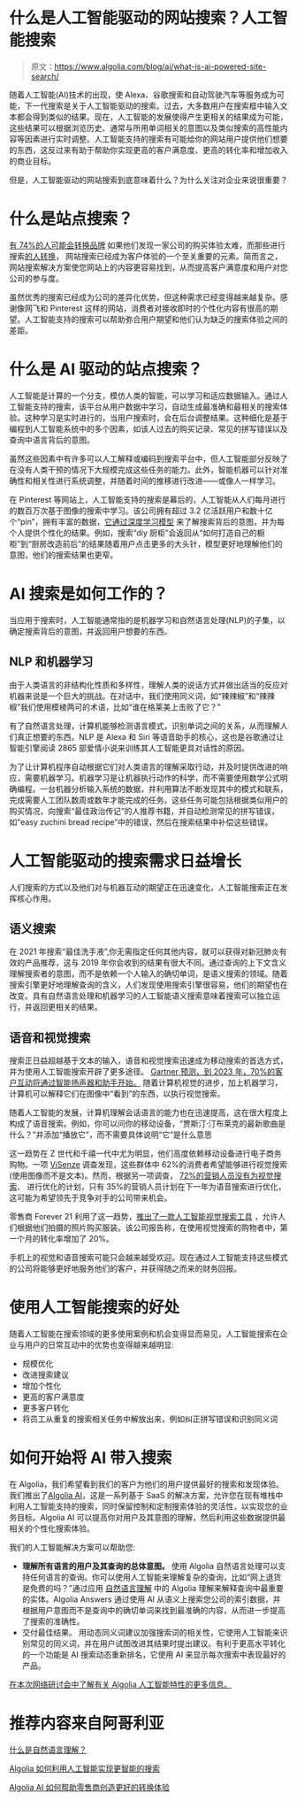 # 什么是人工智能驱动的网站搜索？人工智能搜索

> 原文：<https://www.algolia.com/blog/ai/what-is-ai-powered-site-search/>

随着人工智能(AI)技术的出现，使 Alexa、谷歌搜索和自动驾驶汽车等服务成为可能，下一代搜索是关于人工智能驱动的搜索。过去，大多数用户在搜索框中输入文本都会得到类似的结果。现在，人工智能的发展使得产生更相关的结果成为可能，这些结果可以根据浏览历史、通常与所用单词相关的意图以及类似搜索的高性能内容等因素进行实时调整。人工智能支持的搜索有可能给你的网站用户提供他们想要的东西，这反过来有助于帮助你实现更高的客户满意度、更高的转化率和增加收入的商业目标。

但是，人工智能驱动的网站搜索到底意味着什么？为什么关注对企业来说很重要？

# [](#what-is-site-search)什么是站点搜索？

[有 74%的人可能会转换品牌](https://a.sfdcstatic.com/content/dam/www/ocms/assets/pdf/service-cloud/state-of-connected-customer.pdf) 如果他们发现一家公司的购买体验太难，而那些进行搜索[的人转换](https://moz.com/blog/on-site-search)， 网站搜索已经成为客户体验的一个至关重要的元素。简而言之，网站搜索解决方案使您网站上的内容更容易找到，从而提高客户满意度和用户对您公司的参与度。

虽然优秀的搜索已经成为公司的差异化优势，但这种需求已经变得越来越复杂。感谢像网飞和 Pinterest 这样的网站，消费者对接收即时的个性化内容有很高的期望。人工智能支持的搜索可以帮助弥合用户期望和他们认为缺乏的搜索体验之间的差距。

# [](#what-is-ai-powered-site-search)什么是 AI 驱动的站点搜索？

人工智能是计算的一个分支，模仿人类的智能，可以学习和适应数据输入。通过人工智能支持的搜索，该平台从用户数据中学习，自动生成最准确和最相关的搜索体验。这种学习是实时进行的，当用户搜索时，会在后台调整结果。这种细化是基于编程到人工智能系统中的多个因素，如该人过去的购买记录、常见的拼写错误以及查询中语言背后的意图。

虽然这些因素中有许多可以人工解释或编码到搜索平台中，但人工智能部分反映了在没有人类干预的情况下大规模完成这些任务的能力。此外，智能机器可以针对准确性和相关性进行系统调整，并随着时间的推移进行改进——或像人一样学习。

在 Pinterest 等网站上，人工智能支持的搜索是幕后的，人工智能从人们每月进行的数百万次基于图像的搜索中学习。该公司拥有超过 3.2 亿活跃用户和数十亿个“pin”，拥有丰富的数据，[它通过深度学习模型](https://www.wired.com/brandlab/2018/11/pinterest-uses-ai-capture-imaginations/) 来了解搜索背后的意图，并为每个人提供个性化的结果。例如，搜索“diy 厨柜”会返回从“如何打造自己的橱柜”到“厨房改造前后”的结果随着用户点击更多的大头针，模型更好地理解他们的意图，他们的搜索结果也更窄。

# [](#how-does-ai-search-work)AI 搜索是如何工作的？

当应用于搜索时，人工智能通常指的是机器学习和自然语言处理(NLP)的子集，以确定搜索背后的意图，并返回用户想要的东西。

## [](#nlp-and-machine-learning)NLP 和机器学习

由于人类语言的非结构化性质和多样性，理解人类的说话方式并做出适当的反应对机器来说是一个巨大的挑战。在对话中，我们使用同义词，如“辣辣椒”和“辣辣椒”我们使用模棱两可的术语，比如“谁在格莱美上击败了它？”

有了自然语言处理，计算机能够检测语言模式，识别单词之间的关系，从而理解人们真正想要的东西。NLP 是 Alexa 和 Siri 等语音助手的核心，这也是谷歌通过让智能引擎阅读 2865 部爱情小说来训练其人工智能更具对话性的原因。

为了让计算机程序自动根据它们对人类语言的理解采取行动，并及时提供改进的响应，需要机器学习。机器学习是让机器执行动作的科学，而不需要使用数学公式明确编程。一台机器分析输入系统的数据，并利用算法不断发现其中的模式和联系，完成需要人工团队数周或数年才能完成的任务。这些任务可能包括根据类似用户的购买情况，向搜索“最佳政治传记”的人推荐书籍，并自动检测常见的拼写错误，如“easy zuchini bread recipe”中的错误，然后在搜索结果中补偿这些错误。

# [](#the-need-for-ai-powered-search-is-growing)人工智能驱动的搜索需求日益增长

人们搜索的方式以及他们对与机器互动的期望正在迅速变化，人工智能搜索正在发挥核心作用。

## [](#semantic-search)语义搜索

在 2021 年搜索“最佳洗手液”,你无需指定任何其他内容，就可以获得对新冠肺炎有效的产品推荐，这与 2019 年你会收到的结果有很大不同。通过查询的上下文含义理解搜索者的意图，而不是依赖一个人输入的确切单词，是语义搜索的领域。随着搜索引擎更好地理解查询的含义，人们发现使用搜索引擎很容易，他们的期望也在改变。具有自然语言处理和机器学习的人工智能语义搜索意味着搜索可以独立运行，并返回更相关的结果。

## [](#voice-and-visual-search)语音和视觉搜索

搜索正日益超越基于文本的输入，语音和视觉搜索迅速成为移动搜索的首选方式，并为使用人工智能搜索开辟了更多途径。 [Gartner 预测，到 2023 年，70%的客户互动将通过智能扬声器和助手开始。](https://www.cxtoday.com/contact-centre/uc-trends-2020-gartner-predicts-consolidation-in-customer-service-tech/) 随着计算机视觉的进步，加上机器学习，计算机可以解释它们在图像中“看到”的东西，以执行视觉搜索。

随着人工智能的发展，计算机理解会话语言的能力也在迅速提高，这在很大程度上构成了语音搜索。例如，你可以问你的移动设备，“贾斯汀·汀布莱克的最新歌曲是什么？”并添加“播放它”，而不需要具体说明“它”是什么意思

这一趋势在 Z 世代和千禧一代中尤为明显，他们高度依赖移动设备进行电子商务购物。一项 [ViSenze](https://www.businesswire.com/news/home/20180829005092/en/New-Research-ViSenze-Finds-62-Percent-Generation#.W4eYrWp5Mrc.linkedin) 调查发现，这些群体中 62%的消费者希望能够进行视觉搜索(使用图像而不是文本)。然而，根据另一项调查， [72%的营销人员没有为视觉搜索](https://www.searchenginejournal.com/72-of-marketers-have-no-plans-to-optimize-for-voice-search/323065)、 进行优化的计划，只有 35%的营销人员计划在下一年为语音搜索进行优化，这可能为希望领先于竞争对手的公司带来机会。

零售商 Forever 21 利用了这一趋势，[推出了一款人工智能视觉搜索工具](https://retailtouchpoints.com/topics/digital-marketing/mobile-marketing/forever-21-increases-aov-20-with-ai-powered-visual-search-and-navigation) ，允许人们根据他们拍摄的照片购买服装。该公司报告称，在使用视觉搜索的购物者中，第一个月的转化率增加了 20%。

手机上的视觉和语音搜索可能只会越来越受欢迎。现在通过人工智能支持这些模式的公司将能够更好地服务他们的客户，并获得随之而来的财务回报。

# [](#benefits-of-using-ai-powered-search%c2%a0)使用人工智能搜索的好处

随着人工智能在搜索领域的更多使用案例和机会变得显而易见，人工智能搜索在企业与用户的日常互动中的优势也变得越来越明显:

*   规模优化
*   改进搜索建议
*   增加个性化
*   更高的客户满意度
*   更多客户转化
*   将员工从重复的搜索相关任务中解放出来，例如纠正拼写错误和识别同义词

# [](#how-to-start-bringing-ai-into-search)如何开始将 AI 带入搜索

在 Algolia，我们希望看到我们的客户为他们的用户提供最好的搜索和发现体验。我们推出了[Algolia AI](https://www.algolia.com/products/ai-search/)，这是一系列基于 SaaS 的解决方案，允许您在现有堆栈中利用人工智能支持的搜索，同时保留控制和定制搜索体验的灵活性，以实现您的业务目标。Algolia AI 可以提高你对用户及其意图的理解，然后利用这些数据提供最相关的个性化搜索体验。

我们的人工智能解决方案可以帮助您:

*   **理解所有语言的用户及其查询的总体意图。** 使用 Algolia 自然语言处理可以支持任何语言的查询。你可以使用人工智能来理解复杂的查询，比如“网上退货是免费的吗？”通过应用 [自然语言理解](https://resources.algolia.com/ai-search/what-is-natural-language-understanding) 中的 Algolia 理解来解释查询中最重要的实体。Algolia Answers 通过使用 AI 从语义上搜索您公司的索引数据，并根据用户意图而不是查询中的确切单词来找到最准确的内容，从而进一步提高了搜索的准确性。
*   交付最佳结果。 用动态同义词建议加强搜索词的相关性，它使用人工智能来识别常见的同义词，并在用户试图改进其结果时提出建议。有利于更高水平转化的一个功能是 AI 搜索动态重新排名，它使用 AI 来显示每次搜索中表现最好的产品。

[在本次网络研讨会中了解有关 Algolia 人工智能特性的更多信息。](https://resources.algolia.com/webinars/webinar-ailaunch-dg)

# [](#recommended-content-from-algolia)推荐内容来自阿哥利亚

[什么是自然语言理解？](https://resources.algolia.com/ai-search/what-is-natural-language-understanding)

[Algolia 如何利用人工智能实现更智能的搜索](https://resources.algolia.com/ai-search/how-algolia-uses-ai-to-deliver-smarter-search)

[Algolia AI 如何帮助零售商创造更好的转换体验](https://www.algolia.com/blog/ai/how-algolia-ai-helps-retailers-create-better-converting-experiences/)